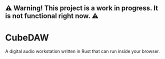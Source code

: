 
## ⚠️ Warning! This project is a **work in progress.** It is not functional right now. ⚠️

# CubeDAW

A digital audio workstation written in Rust that can run inside your browser.